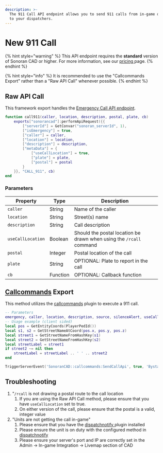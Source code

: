 ```yaml
---
description: >-
  The 911 Call API endpoint allows you to send 911 calls from in-game directly
  to your dispatchers.
---
```


# New 911 Call

{% hint style="warning" %}
This API endpoint requires the **standard** version of Sonoran CAD or higher. For more information, see our [pricing ](../../../../../pricing/faq/)page.
{% endhint %}

{% hint style="info" %}
It is recommended to use the "Callcommands Export" rather than a "Raw API Call" whenever possible.
{% endhint %}

## Raw API Call&#x20;

This framework export handles the [Emergency Call API endpoint](../../../../api-endpoints/emergency/dispatch-and-emergency-calls/911-call.md).

```lua
function call911(caller, location, description, postal, plate, cb)
    exports["sonorancad"]:performApiRequest({{
        ["serverId"] = GetConvar("sonoran_serverId", 1),
        ["isEmergency"] = true,
        ["caller"] = caller,
        ["location"] = location,
        ["description"] = description,
        ["metaData"] = {
            ["useCallLocation"] = true,
            ["plate"] = plate,
            ["postal"] = postal
        }
    }}, "CALL_911", cb)
end
```

### Parameters

| Property          | Type     | Description                                                         |
| ----------------- | -------- | ------------------------------------------------------------------- |
| `caller`          | String   | Name of the caller                                                  |
| `location`        | String   | Street(s) name                                                      |
| `description`     | String   | Call description                                                    |
| `useCallLocation` | Boolean  | Should the postal location be drawn when using the `/rcall` command |
| `postal`          | Integer  | Postal location of the call                                         |
| `plate`           | String   | OPTIONAL: Plate to report in the call                               |
| `cb`              | Function | OPTIONAL: Callback function                                         |

## [Callcommands](https://github.com/Sonoran-Software/sonoran_callcommands) Export

This method utilizes the [callcommands](https://github.com/Sonoran-Software/sonoran_callcommands) plugin to execute a 911 call.

```lua
-- Parameters
emergency, caller, location, description, source, silenceAlert, useCallLocation type
-- Usage example (client sided)
local pos = GetEntityCoords(PlayerPedId())
local s1, s2 = GetStreetNameAtCoord(pos.x, pos.y, pos.z)
local street1 = GetStreetNameFromHashKey(s1)
local street2 = GetStreetNameFromHashKey(s2)
local streetLabel = street1
if street2 ~= nil then
	streetLabel = streetLabel .. ' ' .. street2
end

TriggerServerEvent('SonoranCAD::callcommands:SendCallApi', true, 'Bystander', streetLabel, 'Someone is selling drugs on the street', GetPlayerServerId(PlayerId()), nil, nil, '911')
```



## Troubleshooting&#x20;

1. "`/rcall` is not drawing a postal route to the call location&#x20;
   1. If you are using the Raw API Call method, please ensure that you have `useCallLocation` set to true.
   2. On either version of the call, please ensure that the postal is a valid, integer value
2. "Units are not getting the call in-game"
   1. Please ensure that you have the [dispatchnotify ](broken-reference)plugin installed
   2. Please ensure the unit is on duty with the configured method in [dispatchnotify](broken-reference)
   3. Please ensure your server's port and IP are correctly set in the Admin -> In-game Integration -> Livemap section of CAD


